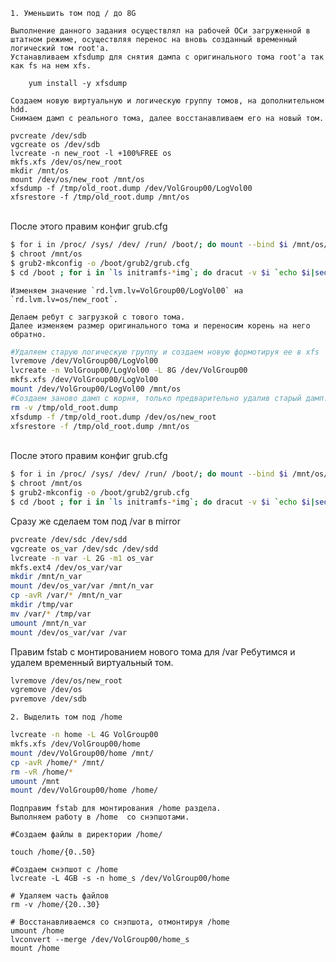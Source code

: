 

	1. Уменьшить том под / до 8G

	Выполнение данного задания осуществлял на рабочей ОСи загруженной в штатном режиме, осуществляя перенос на вновь созданный временный логический том root'а.
	Устанавливаем xfsdump для снятия дампа с оригинального тома root'a так как fs на нем xfs.
```
	yum install -y xfsdump
```
	Создаем новую виртуальную и логическую группу томов, на дополнительном hdd.
	Снимаем дамп с реального тома, далее восстанавливаем его на новый том.
```
pvcreate /dev/sdb
vgcreate os /dev/sdb
lvcreate -n new_root -l +100%FREE os
mkfs.xfs /dev/os/new_root
mkdir /mnt/os
mount /dev/os/new_root /mnt/os
xfsdump -f /tmp/old_root.dump /dev/VolGroup00/LogVol00
xfsrestore -f /tmp/old_root.dump /mnt/os
```
<br>	После этого правим конфиг grub.cfg

```bash
$ for i in /proc/ /sys/ /dev/ /run/ /boot/; do mount --bind $i /mnt/os/$i; done
$ chroot /mnt/os
$ grub2-mkconfig -o /boot/grub2/grub.cfg
$ cd /boot ; for i in `ls initramfs-*img`; do dracut -v $i `echo $i|sed "s/initramfs-//g; s/.img//g"` --force; done
```
	Изменяем значение `rd.lvm.lv=VolGroup00/LogVol00` на `rd.lvm.lv=os/new_root`.

	Делаем ребут с загрузкой с тового тома.
	Далее изменяем размер оригинального тома и переносим корень на него обратно.
	
```bash
#Удаляем старую логическую группу и создаем новую формотируя ее в xfs
lvremove /dev/VolGroup00/LogVol00
lvcreate -n VolGroup00/LogVol00 -L 8G /dev/VolGroup00
mkfs.xfs /dev/VolGroup00/LogVol00
mount /dev/VolGroup00/LogVol00 /mnt/os
#Создаем заново дамп c корня, только предварительно удалив старый дамп.
rm -v /tmp/old_root.dump
xfsdump -f /tmp/old_root.dump /dev/os/new_root
xfsrestore -f /tmp/old_root.dump /mnt/os
```
<br>    После этого правим конфиг grub.cfg

```bash
$ for i in /proc/ /sys/ /dev/ /run/ /boot/; do mount --bind $i /mnt/os/$i; done
$ chroot /mnt/os
$ grub2-mkconfig -o /boot/grub2/grub.cfg
$ cd /boot ; for i in `ls initramfs-*img`; do dracut -v $i `echo $i|sed "s/initramfs-//g; s/.img//g"` --force; done
```
Сразу же сделаем том под /var в mirror

```bash
pvcreate /dev/sdc /dev/sdd
vgcreate os_var /dev/sdc /dev/sdd
lvcreate -n var -L 2G -m1 os_var
mkfs.ext4 /dev/os_var/var
mkdir /mnt/n_var
mount /dev/os_var/var /mnt/n_var
cp -avR /var/* /mnt/n_var
mkdir /tmp/var
mv /var/* /tmp/var
umount /mnt/n_var
mount /dev/os_var/var /var
```
Правим fstab с монтированием нового тома для /var
Ребутимся и удалем временный виртуальный том.
```bash
lvremove /dev/os/new_root
vgremove /dev/os
pvremove /dev/sdb
```

	2. Выделить том под /home
	
```bash
lvcreate -n home -L 4G VolGroup00
mkfs.xfs /dev/VolGroup00/home
mount /dev/VolGroup00/home /mnt/
cp -avR /home/* /mnt/
rm -vR /home/*
umount /mnt
mount /dev/VolGroup00/home /home/
```

```
Подправим fstab для монтирования /home раздела.
Выполняем работу в /home  со снэпшотами.

#Создаем файлы в директории /home/

touch /home/{0..50}

#Создаем снэпшот с /home 
lvcreate -L 4GB -s -n home_s /dev/VolGroup00/home

# Удаляем часть файлов
rm -v /home/{20..30}

# Восстанавливаемся со снэпшота, отмонтируя /home
umount /home
lvconvert --merge /dev/VolGroup00/home_s
mount /home
```


